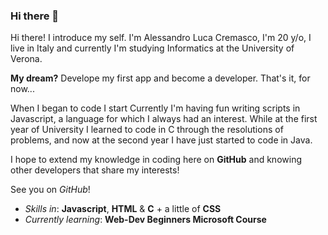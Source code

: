 ### Hi there 👋

Hi there! I introduce my self. I'm Alessandro Luca Cremasco, I'm 20 y/o, I live in Italy and currently I'm studying Informatics at the University of Verona.

**My dream?** Develope my first app and become a developer. That's it, for now...  

When I began to code I start
Currently I'm having fun writing scripts in Javascript, a language for which I always had an interest. While at the first year of University I learned to code in C through the resolutions of problems, and now at the second year I have just started to code in Java.

I hope to extend my knowledge in coding here on **GitHub** and knowing other developers that share my interests!

See you on *GitHub*! 

- *Skills in*: **Javascript**, **HTML** & **C** + a little of **CSS**
- *Currently learning*: **Web-Dev Beginners Microsoft Course**


